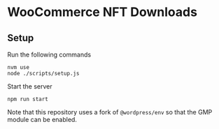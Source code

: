 # WooCommerce NFT Downloads

## Setup

Run the following commands

```
nvm use
node ./scripts/setup.js
```

Start the server

```
npm run start
```

Note that this repository uses a fork of `@wordpress/env` so that the GMP module can be enabled.
